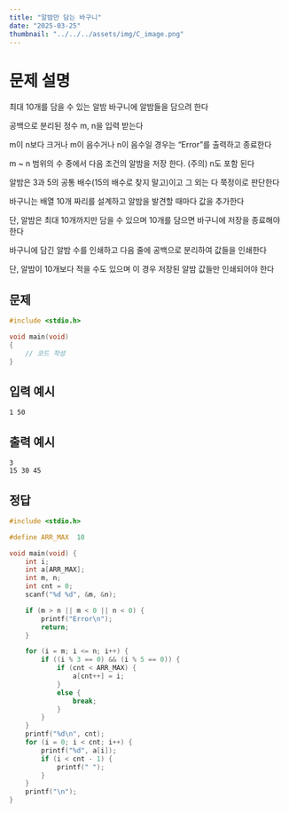```yaml
---
title: "알밤만 담는 바구니" 
date: "2025-03-25"
thumbnail: "../../../assets/img/C_image.png"
---
```


# 문제 설명
최대 10개를 담을 수 있는 알밤 바구니에 알밤들을 담으려 한다

공백으로 분리된 정수 m, n을 입력 받는다

m이 n보다 크거나 m이 음수거나 n이 음수일 경우는 “Error”를 출력하고 종료한다

m ~ n 범위의 수 중에서 다음 조건의 알밤을 저장 한다. (주의) n도 포함 된다

알밤은 3과 5의 공통 배수(15의 배수로 찾지 말고)이고 그 외는 다 쭉정이로 판단한다

바구니는 배열 10개 짜리를 설계하고 알밤을 발견할 때마다 값을 추가한다

단, 알밤은 최대 10개까지만 담을 수 있으며 10개를 담으면 바구니에 저장을 종료해야 한다

바구니에 담긴 알밤 수를 인쇄하고 다음 줄에 공백으로 분리하여 값들을 인쇄한다

단, 알밤이 10개보다 적을 수도 있으며 이 경우 저장된 알밤 값들만 인쇄되어야 한다

## 문제

```c
#include <stdio.h>

void main(void)
{
	// 코드 작성
}
```
## 입력 예시
```
1 50
```
## 출력 예시
```
3
15 30 45
```

## 정답
```c
#include <stdio.h>

#define ARR_MAX  10

void main(void) {
	int i;
	int a[ARR_MAX];
	int m, n;
	int cnt = 0;
	scanf("%d %d", &m, &n);

	if (m > n || m < 0 || n < 0) {
		printf("Error\n");
		return;
	}

	for (i = m; i <= n; i++) {
		if ((i % 3 == 0) && (i % 5 == 0)) {
			if (cnt < ARR_MAX) {
				a[cnt++] = i;
			}
			else {
				break;
			}
		}
	}
	printf("%d\n", cnt);
	for (i = 0; i < cnt; i++) {
		printf("%d", a[i]);
		if (i < cnt - 1) {
			printf(" ");
		}
	}
	printf("\n");
}
```

